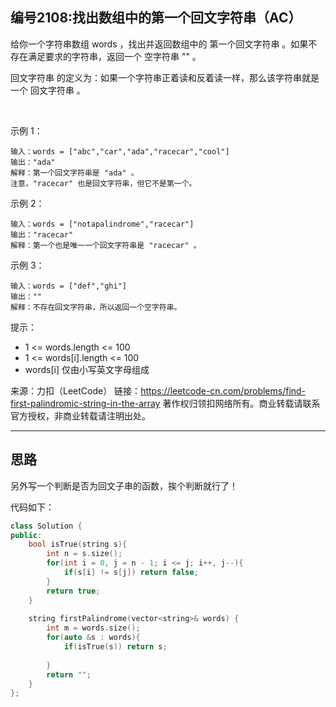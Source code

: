 ## 编号2108:找出数组中的第一个回文字符串（AC）

给你一个字符串数组 words ，找出并返回数组中的 第一个回文字符串 。如果不存在满足要求的字符串，返回一个 空字符串 "" 。

回文字符串 的定义为：如果一个字符串正着读和反着读一样，那么该字符串就是一个 回文字符串 。

 

示例 1：
```
输入：words = ["abc","car","ada","racecar","cool"]
输出："ada"
解释：第一个回文字符串是 "ada" 。
注意，"racecar" 也是回文字符串，但它不是第一个。
```
示例 2：
```
输入：words = ["notapalindrome","racecar"]
输出："racecar"
解释：第一个也是唯一一个回文字符串是 "racecar" 。
```
示例 3：
```
输入：words = ["def","ghi"]
输出：""
解释：不存在回文字符串，所以返回一个空字符串。 
```
提示：

* 1 <= words.length <= 100
* 1 <= words[i].length <= 100
* words[i] 仅由小写英文字母组成


来源：力扣（LeetCode）
链接：https://leetcode-cn.com/problems/find-first-palindromic-string-in-the-array
著作权归领扣网络所有。商业转载请联系官方授权，非商业转载请注明出处。

---
## 思路

另外写一个判断是否为回文子串的函数，挨个判断就行了！

代码如下：
```c++
class Solution {
public:
    bool isTrue(string s){
        int n = s.size();
        for(int i = 0, j = n - 1; i <= j; i++, j--){
            if(s[i] != s[j]) return false;
        }
        return true;
    }
    
    string firstPalindrome(vector<string>& words) {
        int m = words.size();
        for(auto &s : words){
            if(isTrue(s)) return s;
            
        }
        return "";
    } 
};
```